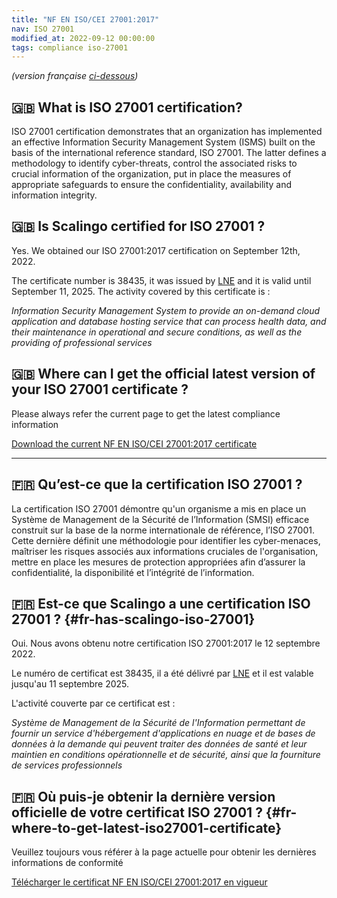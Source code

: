 ```yaml
---
title: "NF EN ISO/CEI 27001:2017"
nav: ISO 27001
modified_at: 2022-09-12 00:00:00
tags: compliance iso-27001
---
```

*(version française [ci-dessous](#fr-has-scalingo-iso-27001))*
## 🇬🇧 What is ISO 27001 certification?

ISO 27001 certification demonstrates that an organization has implemented an effective Information Security 
Management System (ISMS) built on the basis
of the international reference standard, ISO 27001. The latter defines a
methodology to identify cyber-threats, control the associated risks
to crucial information of the organization, put in place the measures of
appropriate safeguards to ensure the confidentiality, availability and
information integrity.
## 🇬🇧 Is Scalingo certified for ISO 27001 ?

Yes. We obtained our ISO 27001:2017 certification on September 12th, 2022.

The certificate number is 38435, it was issued by [LNE](https://www.lne.fr/) and it is valid until September 11, 2025.
The activity covered by this certificate is :

*Information Security Management System to provide an on-demand cloud application and database hosting service that can
process health data, and their maintenance in operational and secure conditions, as well as the providing of professional
services*

## 🇬🇧 Where can I get the official latest version of your ISO 27001 certificate ?

Please always refer the current page to get the latest compliance information

[Download the current NF EN ISO/CEI 27001:2017 certificate](https://cdn.scalingo.com/documents/20220912-scalingo-iso27001-lne-certificate-38435-rev0.pdf)

---

## 🇫🇷 Qu’est-ce que la certification ISO 27001 ?

La certification ISO 27001 démontre qu'un organisme a mis en place un Système de
Management de la Sécurité de l’Information (SMSI) efficace construit sur la base
de la norme internationale de référence, l’ISO 27001. Cette dernière définit une
méthodologie pour identifier les cyber-menaces, maîtriser les risques associés
aux informations cruciales de l'organisation, mettre en place les mesures de
protection appropriées afin d’assurer la confidentialité, la disponibilité et
l’intégrité de l’information.

## 🇫🇷 Est-ce que Scalingo a une certification ISO 27001 ? {#fr-has-scalingo-iso-27001}

Oui. Nous avons obtenu notre certification ISO 27001:2017 le 12 septembre 2022.

Le numéro de certificat est 38435, il a été délivré par [LNE](https://www.lne.fr/) et il est valable jusqu'au 11 septembre 2025.

L'activité couverte par ce certificat est :

*Système de Management de la Sécurité de l'Information permettant de fournir un service d'hébergement d'applications en
nuage et de bases de données à la demande qui peuvent traiter des données de santé et leur maintien en conditions
opérationnelle et de sécurité, ainsi que la fourniture de services professionnels*

## 🇫🇷 Où puis-je obtenir la dernière version officielle de votre certificat ISO 27001 ? {#fr-where-to-get-latest-iso27001-certificate}

Veuillez toujours vous référer à la page actuelle pour obtenir les dernières informations de conformité

[Télécharger le certificat NF EN ISO/CEI 27001:2017 en vigueur](https://cdn.scalingo.com/documents/20220912-scalingo-iso27001-lne-certificate-38435-rev0.pdf)